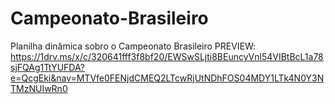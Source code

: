 # Campeonato-Brasileiro
Planilha dinâmica sobro o Campeonato Brasileiro
PREVIEW: https://1drv.ms/x/c/320641fff3f8bf20/EWSwSLjti8BEuncyVnl54VIBtBcL1a78sjFQAg1TtYUFDA?e=QcgEki&nav=MTVfe0FENjdCMEQ2LTcwRjUtNDhFOS04MDY1LTk4N0Y3NTMzNUIwRn0

